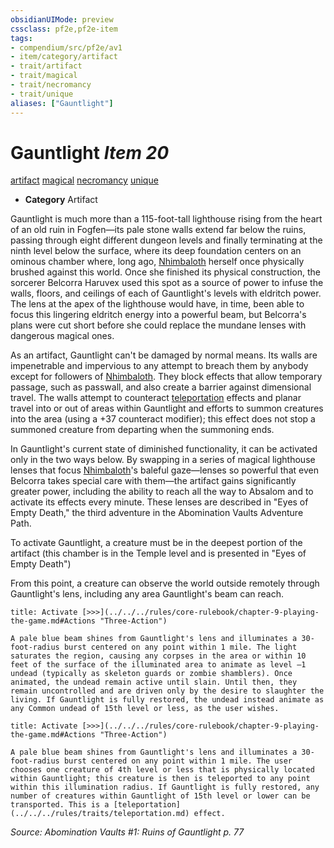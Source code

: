 ```yaml
---
obsidianUIMode: preview
cssclass: pf2e,pf2e-item
tags:
- compendium/src/pf2e/av1
- item/category/artifact
- trait/artifact
- trait/magical
- trait/necromancy
- trait/unique
aliases: ["Gauntlight"]
---
```

# Gauntlight *Item 20*  
[artifact](../../../Rules/traits/artifact-gmg.md)  [magical](../../../Rules/traits/magical.md)  [necromancy](../../../Rules/traits/necromancy.md)  [unique](../../../Rules/traits/unique.md)  

- **Category** Artifact

Gauntlight is much more than a 115-foot-tall lighthouse rising from the heart of an old ruin in Fogfen—its pale stone walls extend far below the ruins, passing through eight different dungeon levels and finally terminating at the ninth level below the surface, where its deep foundation centers on an ominous chamber where, long ago, [Nhimbaloth](../../setting/deities/nhimbaloth-logm.md) herself once physically brushed against this world. Once she finished its physical construction, the sorcerer Belcorra Haruvex used this spot as a source of power to infuse the walls, floors, and ceilings of each of Gauntlight's levels with eldritch power. The lens at the apex of the lighthouse would have, in time, been able to focus this lingering eldritch energy into a powerful beam, but Belcorra's plans were cut short before she could replace the mundane lenses with dangerous magical ones.

As an artifact, Gauntlight can't be damaged by normal means. Its walls are impenetrable and impervious to any attempt to breach them by anybody except for followers of [Nhimbaloth](../../setting/deities/nhimbaloth-logm.md). They block effects that allow temporary passage, such as passwall, and also create a barrier against dimensional travel. The walls attempt to counteract [teleportation](../../../Rules/traits/teleportation.md) effects and planar travel into or out of areas within Gauntlight and efforts to summon creatures into the area (using a +37 counteract modifier); this effect does not stop a summoned creature from departing when the summoning ends.

In Gauntlight's current state of diminished functionality, it can be activated only in the two ways below. By swapping in a series of magical lighthouse lenses that focus [Nhimbaloth](../../setting/deities/nhimbaloth-logm.md)'s baleful gaze—lenses so powerful that even Belcorra takes special care with them—the artifact gains significantly greater power, including the ability to reach all the way to Absalom and to activate its effects every minute. These lenses are described in "Eyes of Empty Death," the third adventure in the Abomination Vaults Adventure Path.

To activate Gauntlight, a creature must be in the deepest portion of the artifact (this chamber is in the Temple level and is presented in "Eyes of Empty Death")

From this point, a creature can observe the world outside remotely through Gauntlight's lens, including any area Gauntlight's beam can reach.

```ad-embed-ability
title: Activate [>>>](../../../rules/core-rulebook/chapter-9-playing-the-game.md#Actions "Three-Action")

A pale blue beam shines from Gauntlight's lens and illuminates a 30-foot-radius burst centered on any point within 1 mile. The light saturates the region, causing any corpses in the area or within 10 feet of the surface of the illuminated area to animate as level –1 undead (typically as skeleton guards or zombie shamblers). Once animated, the undead remain active until slain. Until then, they remain uncontrolled and are driven only by the desire to slaughter the living. If Gauntlight is fully restored, the undead instead animate as any Common undead of 15th level or less, as the user wishes.
```

```ad-embed-ability
title: Activate [>>>](../../../rules/core-rulebook/chapter-9-playing-the-game.md#Actions "Three-Action")

A pale blue beam shines from Gauntlight's lens and illuminates a 30-foot-radius burst centered on any point within 1 mile. The user chooses one creature of 4th level or less that is physically located within Gauntlight; this creature is then is teleported to any point within this illumination radius. If Gauntlight is fully restored, any number of creatures within Gauntlight of 15th level or lower can be transported. This is a [teleportation](../../../rules/traits/teleportation.md) effect.
```

*Source: Abomination Vaults #1: Ruins of Gauntlight p. 77*
